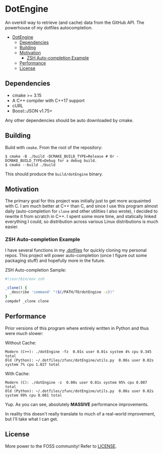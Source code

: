 # DotEngine

An overkill way to retrieve (and cache) data from the GitHub API. The powerhouse of my dotfiles autocompletion.

- [DotEngine](#dotengine)
  - [Dependencies](#dependencies)
  - [Building](#building)
  - [Motivation](#motivation)
    - [ZSH Auto-completion Example](#zsh-auto-completion-example)
  - [Performance](#performance)
  - [License](#license)

## Dependencies

- cmake >= 3.15
- A C++ compiler with C++17 support
- cURL
- Boost::JSON v1.75+

Any other dependencies should be auto downloaded by cmake.

## Building

Build with `cmake`. From the root of the repository:

```
$ cmake -B ./build -DCMAKE_BUILD_TYPE=Release # Or -DCMAKE_BUILD_TYPE=Debug for a debug build.
$ cmake --build ./build
```

This should produce the `build/dotEngine` binary.

## Motivation

The primary goal for this project was initially just to get more acquainted with C. I am much better at C++ than C, and since I use this program almost daily (auto-completion for `clone` and other utilities I also wrote), I decided to rewrite it from scratch in C++. I spent some more time, and statically linked everything I could, so distribution across various Linux distributions is much easier.

### ZSH Auto-completion Example

I have several functions in my [.dotfiles](https://github.com/jarulsamy/.dotfiles) for quickly cloning my personal repos. This project will power auto-completion (once I figure out some packaging stuff) and hopefully more in the future.

ZSH Auto-completion Sample:

```zsh
#!/usr/bin/env zsh

_clone() {
  _describe 'command' "($(/PATH/TO/dotEngine -z))"
}
compdef _clone clone
```

## Performance

Prior versions of this program where entirely written in Python and thus were
_much_ slower:

Without Cache:

```
Modern (C++): ./dotEngine -fz  0.01s user 0.01s system 4% cpu 0.345 total
Old (Python): ~/.dotfiles/zfunc/dotEngine/utils.py  0.06s user 0.02s system 7% cpu 1.027 total
```

With Cache:

```
Modern (C): ./dotEngine -z  0.00s user 0.01s system 95% cpu 0.007 total
Old (Python): ~/.dotfiles/zfunc/dotEngine/utils.py  0.06s user 0.02s system 99% cpu 0.081 total
```

Yup. As you can see, absolutely **MASSIVE** performance improvements.

In reality this doesn't really translate to much of a real-world improvement, but I'll take what I can get.

## License

More power to the FOSS community! Refer to [LICENSE](LICENSE).
